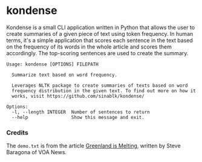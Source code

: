# kondense


Kondense is a small CLI application written in Python that allows the user to create summaries of a given piece of text using token frequency. In human terms, it's a simple application that scores each sentence in the text based on the frequency of its words in the whole article and scores them accordingly. The top-scoring sentences are used to create the summary.


```
Usage: kondense [OPTIONS] FILEPATH

  Summarize text based on word frequency.

  Leverages NLTK package to create summaries of texts based on word
  frequency distribution in the given text. To find out more on how it
  works, visit https://github.com/sinablk/kondense/

Options:
  -l, --length INTEGER  Number of sentences to return
  --help                Show this message and exit.
```


### Credits

The `demo.txt` is from the article [Greenland is Melting](https://projects.voanews.com/greenland/), written by Steve Baragona of VOA News.

